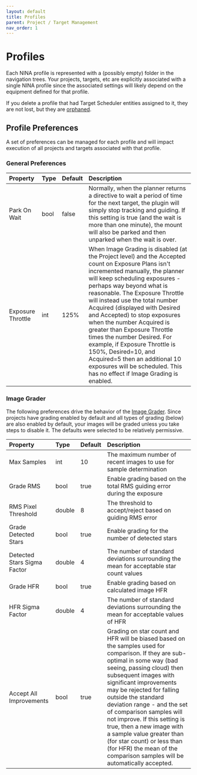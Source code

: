 ```yaml
---
layout: default
title: Profiles
parent: Project / Target Management
nav_order: 1
---
```


# Profiles
Each NINA profile is represented with a (possibly empty) folder in the navigation trees.  Your projects, targets, etc are explicitly associated with a single NINA profile since the associated settings will likely depend on the equipment defined for that profile.

If you delete a profile that had Target Scheduler entities assigned to it, they are not lost, but they are [orphaned](index.html#orphaned-items).

## Profile Preferences
A set of preferences can be managed for each profile and will impact execution of all projects and targets associated with that profile.

### General Preferences

|Property|Type|Default|Description|
|:--|:--|:--|:--|
|Park On Wait|bool|false|Normally, when the planner returns a directive to wait a period of time for the next target, the plugin will simply stop tracking and guiding.  If this setting is true (and the wait is more than one minute), the mount will also be parked and then unparked when the wait is over.|
|Exposure Throttle|int|125%|When Image Grading is disabled (at the Project level) and the Accepted count on Exposure Plans isn't incremented manually, the planner will keep scheduling exposures - perhaps way beyond what is reasonable.  The Exposure Throttle will instead use the total number Acquired (displayed with Desired and Accepted) to stop exposures when the number Acquired is greater than Exposure Throttle times the number Desired.  For example, if Exposure Throttle is 150%, Desired=10, and Acquired=5 then an additional 10 exposures will be scheduled.  This has no effect if Image Grading is enabled.|



### Image Grader
The following preferences drive the behavior of the [Image Grader](../post-acquisition/image-grader.html).  Since projects have grading enabled by default and all types of grading (below) are also enabled by default, your images will be graded unless you take steps to disable it.  The defaults were selected to be relatively permissive.

|Property|Type|Default|Description|
|:--|:--|:--|:--|
|Max Samples|int|10|The maximum number of recent images to use for sample determination|
|Grade RMS|bool|true|Enable grading based on the total RMS guiding error during the exposure|
|RMS Pixel Threshold|double|8|The threshold to accept/reject based on guiding RMS error|
|Grade Detected Stars|bool|true|Enable grading for the number of detected stars|
|Detected Stars Sigma Factor|double|4|The number of standard deviations surrounding the mean for acceptable star count values|
|Grade HFR|bool|true|Enable grading based on calculated image HFR|
|HFR Sigma Factor|double|4|The number of standard deviations surrounding the mean for acceptable values of HFR|
|Accept All Improvements|bool|true|Grading on star count and HFR will be biased based on the samples used for comparison.  If they are sub-optimal in some way (bad seeing, passing cloud) then subsequent images with significant improvements may be rejected for falling outside the standard deviation range - and the set of comparison samples will not improve.  If this setting is true, then a new image with a sample value greater than (for star count) or less than (for HFR) the mean of the comparison samples will be automatically accepted.|
